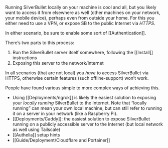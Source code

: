 Running SilverBullet locally on your machine is cool and all, but you likely want to access it from elsewhere as well (other machines on your network, your mobile device), perhaps even from outside your home. For this you either need to use a VPN, or expose SB to the public Internet via _HTTPS_.

In either scenario, be sure to enable some sort of [[Authentication]].

There’s two parts to this process:

1. Run the SilverBullet server itself somewhere, following the [[Install]] instructions
2. Exposing this server to the network/Internet

In all scenarios (that are not local) you _have_ to access SilverBullet via HTTPS, otherwise certain features (such offline-support) won’t work.

People have found various simple to more complex ways of achieving this.

* Using [[Deployments/ngrok]] is likely the easiest solution to exposing your _locally running_ SilverBullet to the Internet. Note that “locally running” can mean your own local machine, but can still refer to running it on a server in your network (like a Raspberry Pi).
* [[Deployments/Caddy]]: the easiest solution to expose SilverBullet running on a publicly accessible server to the Internet (but local network as well using Tailscale)
* [[Authelia]] setup hints
* [[Guide/Deployment/Cloudflare and Portainer]]

